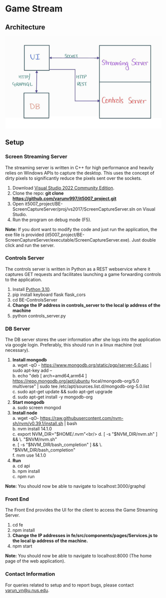 # Game Stream

## Architecture
![Architecture Diagram](architecture_diagram.jpg)

## Setup
### Screen Streaming Server
The streaming server is written in C++ for high performance and heavily relies on Windows APIs to capture the desktop. This uses the concept of dirty pixels to significantly reduce the pixels sent over the sockets.

1. Download [Visual Studio 2022 Community Edition](https://visualstudio.microsoft.com/downloads/).
2. Clone the repo: **git clone https://github.com/varunv997/it5007_project.git** 
3. Open it5007_project/BE-ScreenCaptureServer/proj/vs2017/ScreenCaptureServer.sln on Visual Studio.
4. Run the program on debug mode (F5).

**Note:** If you dont want to modify the code and just run the application, the exe file is provided (it5007_project/BE-ScreenCaptureServer/executable/ScreenCaptureServer.exe). Just double click and run the server.

### Controls Server
The controls server is written in Python as a REST webservice where it captures GET requests and facilitates launching a game forwarding controls to the application.

1. Install [Python 3.10](https://www.python.org/downloads/).
2. pip install keyboard flask flask_cors
3. cd BE-ControlsServer
4. **Change the IP address in controls_server to the local ip address of the machine**
5. python controls_server.py

### DB Server
The DB server stores the user information after she logs into the application via google login. Preferably, this should run in a linux machine (not necessary).

1. **Install mongodb**<br/>
    a. wget -qO - https://www.mongodb.org/static/pgp/server-5.0.asc | sudo apt-key add –<br/>
    b. echo "deb [ arch=amd64,arm64 ] https://repo.mongodb.org/apt/ubuntu focal/mongodb-org/5.0 multiverse" | sudo tee /etc/apt/sources.list.d/mongodb-org-5.0.list<br/>
    c. sudo apt-get update && sudo apt-get upgrade<br/>
    d. sudo apt-get install -y mongodb-org<br/>
2. **Start mongodb**<br/>
    a. sudo screen mongod
3. **Install node**<br/>
    a. wget -qO- https://raw.githubusercontent.com/nvm-sh/nvm/v0.39.1/install.sh | bash<br/>
    b. nvm install 14.1.0<br/>
    c. export NVM_DIR="$HOME/.nvm"<br/>
    d. [ -s "$NVM_DIR/nvm.sh" ] && \\. "\$NVM/nvm.sh"<br/>
    e. [ -s "$NVM_DIR/bash_completion" ] && \\. "\$NVM_DIR/bash_completion"<br/>
    f. nvm use 14.1.0<br/>
4. **Run**<br/>
    a. cd api<br/>
    b. npm install<br/>
    c. npm run<br/>

**Note:** You should now be able to navigate to localhost:3000/graphql

### Front End
The Front End provides the UI for the client to access the Game Streaming Server.
1. cd fe
2. npm install
3. **Change the IP addresses in fe/src/components/pages/Services.js to the local ip address of the machine.**
4. npm start

**Note:** You should now be able to navigate to localhost:8000 (The home page of the web application).

### Contact Information
For queries related to setup and to report bugs, please contact varun_vn@u.nus.edu.